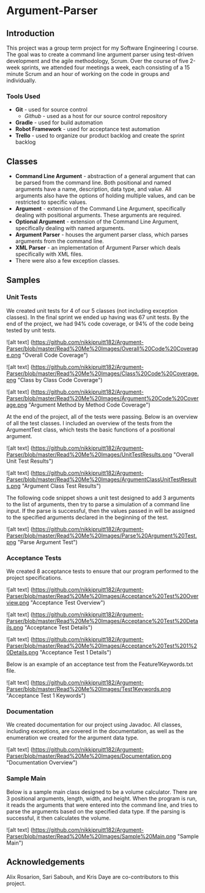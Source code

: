 # Argument-Parser

## Introduction

This project was a group term project for my Software Engineering I course. The goal was to create a command line argument parser using test-driven development and the agile methodology, Scrum. Over the course of five 2-week sprints, we attended four meetings a week, each consisting of a 15 minute Scrum and an hour of working on the code in groups and individually.  

### Tools Used

* **Git** - used for source control
  * *Github* - used as a host for our source control repository
* **Gradle** - used for build automation
* **Robot Framework** - used for acceptance test automation
* **Trello** - used to organize our product backlog and create the sprint backlog


## Classes

* **Command Line Argument** - abstraction of a general argument that can be parsed from the command line. Both positional and named arguments have a name, description, data type, and value. All arguments also have the options of holding multiple values, and can be restricted to specific values.
* **Argument** - extension of the Command Line Argument, specifically dealing with positional arguments. These arguments are required.
* **Optional Argument** - extension of the Command Line Argument, specifically dealing with named arguments.
* **Argument Parser** - houses the argument parser class, which parses arguments from the command line.
* **XML Parser** - an implementation of Argument Parser which deals specifically with XML files. 
* There were also a few exception classes.

## Samples 

### Unit Tests

We created unit tests for 4 of our 5 classes (not including exception classes). In the final sprint we ended up having was 67 unit tests. By the end of the project, we had 94% code coverage, or 94% of the code being tested by unit tests. 

![alt text] (https://github.com/nikkipruitt182/Argument-Parser/blob/master/Read%20Me%20Images/Overall%20Code%20Coverage.png "Overall Code Coverage")

![alt text] (https://github.com/nikkipruitt182/Argument-Parser/blob/master/Read%20Me%20Images/Class%20Code%20Coverage.png "Class by Class Code Coverage")

![alt text] (https://github.com/nikkipruitt182/Argument-Parser/blob/master/Read%20Me%20Images/Argument%20Code%20Coverage.png "Argument Method by Method Code Coverage")

At the end of the project, all of the tests were passing. Below is an overview of all the test classes. I included an overview of the tests from the ArgumentTest class, which tests the basic functions of a positional argument.

![alt text] (https://github.com/nikkipruitt182/Argument-Parser/blob/master/Read%20Me%20Images/UnitTestResults.png "Overall Unit Test Results")

![alt text] (https://github.com/nikkipruitt182/Argument-Parser/blob/master/Read%20Me%20Images/ArgumentClassUnitTestResults.png "Argument Class Test Results")

The following code snippet shows a unit test designed to add 3 arguments to the list of arguments, then try to parse a simulation of a command line input. If the parse is successful, then the values passed in will be assigned to the specified arguments declared in the beginning of the test.

![alt text] (https://github.com/nikkipruitt182/Argument-Parser/blob/master/Read%20Me%20Images/Parse%20Argument%20Test.png "Parse Argument Test")

### Acceptance Tests

We created 8 acceptance tests to ensure that our program performed to the project specifications.

![alt text] (https://github.com/nikkipruitt182/Argument-Parser/blob/master/Read%20Me%20Images/Acceptance%20Test%20Overview.png "Acceptance Test Overview")

![alt text] (https://github.com/nikkipruitt182/Argument-Parser/blob/master/Read%20Me%20Images/Acceptance%20Test%20Details.png "Acceptance Test Details")

![alt text] (https://github.com/nikkipruitt182/Argument-Parser/blob/master/Read%20Me%20Images/Acceptance%20Test%201%20Details.png "Acceptance Test 1 Details")

Below is an example of an acceptance test from the Feature1Keywords.txt file. 

![alt text] (https://github.com/nikkipruitt182/Argument-Parser/blob/master/Read%20Me%20Images/Test1Keywords.png "Acceptance Test 1 Keywords")

### Documentation

We created documentation for our project using Javadoc. All classes, including exceptions, are covered in the documentation, as well as the enumeration we created for the argument data type.

![alt text] (https://github.com/nikkipruitt182/Argument-Parser/blob/master/Read%20Me%20Images/Documentation.png "Documentation Overview")

### Sample Main

Below is a sample main class designed to be a volume calculator. There are 3 positional arguments, length, width, and height. When the program is run, it reads the arguments that were entered into the command line, and tries to parse the arguments based on the specified data type. If the parsing is successful, it then calculates the volume. 

![alt text] (https://github.com/nikkipruitt182/Argument-Parser/blob/master/Read%20Me%20Images/Sample%20Main.png "Sample Main")

## Acknowledgements
Alix Rosarion, Sari Sabouh, and Kris Daye are co-contributors to this project. 